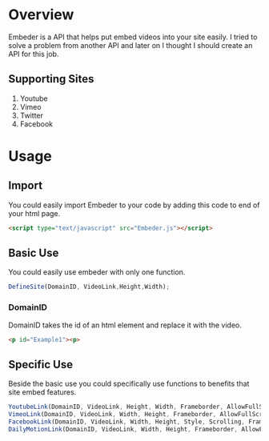 # Overview
Embeder is a API that helps put embed videos into your site easily. I tried to solve a problem from another API and later on I thought I should create an API for this job.


## Supporting Sites

1. Youtube
2. Vimeo
3. Twitter
4. Facebook

# Usage

## Import
You could easily import Embeder to your code by adding this code to end of your html page.
```html
<script type="text/javascript" src="Embeder.js"></script>
```

## Basic Use
You could easily use embeder with only one function.
```javascript
DefineSite(DomainID, VideoLink,Height,Width);
```

### DomainID
DomainID takes the id of an html element and replace it with the video.
```html
<p id="Example1"><p>
```

## Specific Use
Beside the basic use you could specifically use functions to benefits that site embed features.

```javascript
YoutubeLink(DomainID, VideoLink, Height, Width, Frameborder, AllowFullScreen)
VimeoLink(DomainID, VideoLink, Width, Height, Frameborder, AllowFullScreen)
FacebookLink(DomainID, VideoLink, Width, Height, Style, Scrolling, Frameborder, AllowFullScreen)
DailyMotionLink(DomainID, VideoLink, Width, Height, Frameborder, AllowFullScreen)
```